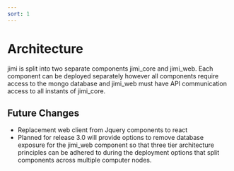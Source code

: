 ```yaml
---
sort: 1
---
```



# Architecture

jimi is split into two separate components jimi_core and jimi_web. Each component can be deployed separately however all components require access to the mongo database and jimi_web must have API communication access to all instants of jimi_core.


## Future Changes

* Replacement web client from Jquery components to react
* Planned for release 3.0 will provide options to remove database exposure for the jimi_web component so that three tier architecture principles can be adhered to during the deployment options that split components across multiple computer nodes. 
